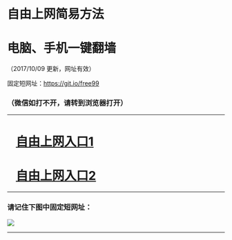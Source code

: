 ﻿# 自由上网简易方法

# 电脑、手机一键翻墙

（2017/10/09 更新，网址有效）

固定短网址：https://git.io/free99

### （微信如打不开，请转到浏览器打开）


***





# &nbsp;&nbsp; <a href="http://ft118898746.fwq-tz-1001.info/fwqtz01.html?t=10090017586 " target="_blank">自由上网入口1</a>
# &nbsp;&nbsp; <a href="http://ft509720772.fwq-tz-1002.info/fwqtz02.html?t=100900113703 " target="_blank">自由上网入口2</a>
***

### 请记住下图中固定短网址：

<img src="https://s3-us-west-2.amazonaws.com/fwq-1001/yjfq-20170905okok.png" /> 


***

